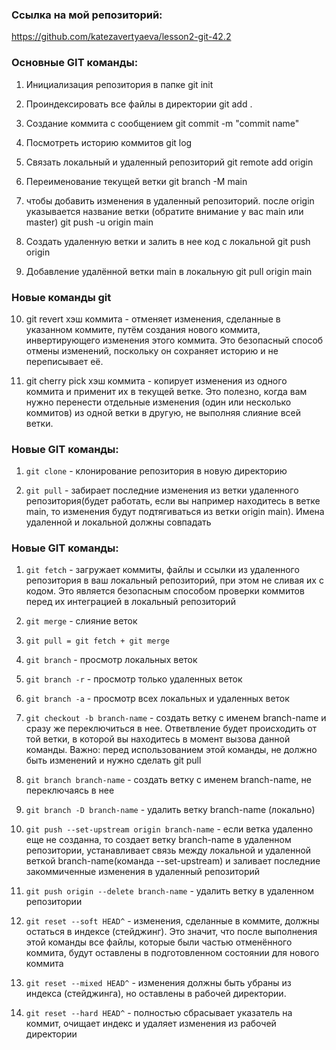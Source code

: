 ### Ссылка на мой репозиторий:
https://github.com/katezavertyaeva/lesson2-git-42.2

### Основные GIT команды:

1. Инициализация репозитория в папке
git init

2. Проиндексировать все файлы в директории
git add .

3. Cоздание коммита с сообщением
git commit -m "commit name"

4. Посмотреть историю коммитов
git log

5. Связать локальный и удаленный репозиторий
git remote add origin <info about rep>

6. Переименование текущей ветки
git branch -M main

7. чтобы добавить изменения в удаленный репозиторий. после origin указывается название ветки 
(обратите внимание у вас main или master)
git push -u origin main

8. Создать удаленную ветки и залить в нее код с локальной
git push origin <branch name>

9. Добавление удалённой ветки main в локальную 
git pull origin main

### Новые команды git

10. git revert хэш коммита - отменяет изменения, сделанные в указанном коммите, путём создания нового коммита, инвертирующего изменения этого коммита. Это безопасный способ отмены изменений, поскольку он сохраняет историю 
и не переписывает её.

11. git cherry pick хэш коммита - копирует изменения из одного коммита и применит их в текущей ветке. 
Это полезно, когда вам нужно перенести отдельные изменения (один или несколько коммитов) из одной ветки в другую, не выполняя слияние всей ветки.

### Новые GIT команды:

1. `git clone` - клонирование репозитория в новую директорию

2. `git pull` - забирает последние изменения из ветки удаленного репозитория(будет работать, если вы например находитесь в ветке main, то изменения будут подтягиваться из ветки origin main). 
Имена удаленной и локальной должны совпадать

### Новые GIT команды:

1. `git fetch` - загружает коммиты, файлы и ссылки из удаленного репозитория в ваш локальный репозиторий, 
   при этом не сливая их с кодом.
   Это является безопасным способом проверки коммитов перед их интеграцией в локальный репозиторий

2. `git merge` - слияние веток

3. `git pull = git fetch + git merge`

4. `git branch` - просмотр локальных веток

5. `git branch -r` - просмотр только удаленных веток

6. `git branch -a` - просмотр всех локальных и удаленных веток

7. `git checkout -b branch-name` - создать ветку с именем branch-name и сразу же переключиться в нее. Ответвление будет происходить от той ветки, в которой вы находитесь в момент вызова данной команды. Важно: перед использованием этой команды, не должно быть изменений и нужно сделать git pull

8. `git branch branch-name` - создать ветку с именем branch-name, не переключаясь в нее

9. `git branch -D branch-name` - удалить ветку branch-name (локально)

10. `git push --set-upstream origin branch-name` - если ветка удаленно еще не созданна, то создает ветку branch-name в удаленном репозитории, устанавливает связь между локальной и удаленной веткой branch-name(команда --set-upstream) и заливает последние закоммиченные изменения в удаленный репозиторий

11. `git push origin --delete branch-name` - удалить ветку в удаленном репозитории

12. `git reset --soft HEAD^` - изменения, сделанные в коммите, должны остаться в индексе (стейджинг). 
Это значит, что после выполнения этой команды все файлы, которые были частью отменённого коммита, 
будут оставлены в подготовленном состоянии для нового коммита

13. `git reset --mixed HEAD^` - изменения должны быть убраны из индекса (стейджинга), 
но оставлены в рабочей директории.

14. `git reset --hard HEAD^` - полностью сбрасывает указатель на коммит, 
очищает индекс и удаляет изменения из рабочей директории

